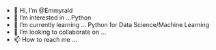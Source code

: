 - 👋 Hi, I’m @Emmyrald
- 👀 I’m interested in ...Python
- 🌱 I’m currently learning ... Python for Data Science/Machine Learning
- 💞️ I’m looking to collaborate on ...
- 📫 How to reach me ...

<!---
Emmyrald/Emmyrald is a ✨ special ✨ repository because its `README.md` (this file) appears on your GitHub profile.
You can click the Preview link to take a look at your changes.
--->
